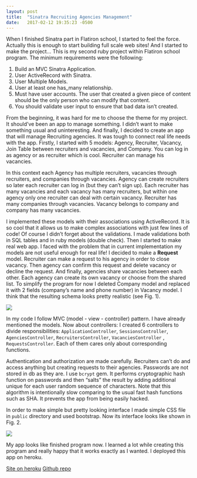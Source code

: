 ```yaml
---
layout: post
title:  "Sinatra Recruiting Agencies Management"
date:   2017-02-12 19:35:23 -0500
---
```


When I finished Sinatra part in Flatiron school, I started to feel the force. Actually this is enough to start building full scale web sites! And I started to make the project… This is my second ruby project within Flatiron school program. The minimum requirements were the following:

1.	Build an MVC Sinatra Application.
2.	User ActiveRecord with Sinatra.
3.	User Multiple Models.
4.	User at least one has_many relationship.
5.	Must have user accounts. The user that created a given piece of content should be the only person who can modify that content.
6.	You should validate user input to ensure that bad data isn’t created.

From the beginning, it was hard for me to choose the theme for my project. It should’ve been an app to manage something. I didn’t want to make something usual and uninteresting. And finally, I decided to create an app that will manage Recruiting agencies. It was tough to connect real life needs with the app. Firstly, I started with 5 models: Agency, Recruiter, Vacancy, Join Table between recruiters and vacancies, and Company. You can log in as agency or as recruiter which is cool. Recruiter can manage his vacancies.

In this context each Agency has multiple recruiters, vacancies through recruiters, and companies through vacancies. Agency can create recruiters so later each recruiter can log in (but they can’t sign up). Each recruiter has many vacancies and each vacancy has many recruiters, but within one agency only one recruiter can deal with certain vacancy. Recruiter has many companies through vacancies. Vacancy belongs to company and company has many vacancies.

 I implemented these models with their associations using ActiveRecord. It is so cool that it allows us to make complex associations with just few lines of code! Of course I didn’t forget about the validations. I made validations both in SQL tables and in ruby models (double check). Then I started to make real web app. I faced with the problem that in current implementation my models are not useful enough for real life!  I decided to make a **Request** model. Recruiter can make a request to his agency in order to close vacancy. Then agency can confirm this request and delete vacancy or decline the request. And finally, agencies share vacancies between each other. Each agency can create its own vacancy or choose from the shared list. To simplify the program for now I deleted Company model and replaced it with 2 fields (company’s name and phone number) in Vacancy model.
I think that the resulting schema looks pretty realistic (see Fig. 1).

![]( http://imgh.us/post5_schema.png)

In my code I follow MVC (model - view - controller) pattern. I have already mentioned the models. Now about controllers: I created 6 controllers to divide responsibilities: `ApplicationController`, `SessionsController`, `AgenciesController`, `RecruitersController`, `VacanciesController` , `RequestsController`. Each of them cares only about corresponding functions.

Authentication and authorization are made carefully. Recruiters can’t do and access anything but creating requests to their agencies. Passwords are not stored in db as they are. I use `bcrypt` gem. It performs cryptographic hash function on passwords and then “salts” the result by adding additional unique for each user random sequence of characters. Note that this algorithm is intentionally slow comparing to the usual fast hash functions such as SHA. It prevents the app from being easily hacked.

 In order to make simple but pretty looking interface I made simple CSS file in `public` directory and used bootstrap. Now its interface looks like shown in Fig. 2.

![]( http://imgh.us/post5_program.png)

My app looks like finished program now. I learned a lot while creating this program and really happy that it works exactly as I wanted. I deployed this app on heroku.



[Site on heroku](https://recruiting-agencies-manager.herokuapp.com)
[Github repo](https://github.com/AleksandrRogachev94/sinatra-recruiting-agencies-management)

